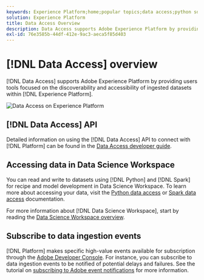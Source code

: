 ```yaml
---
keywords: Experience Platform;home;popular topics;data access;python sdk;spark sdk;data access api
solution: Experience Platform
title: Data Access Overview
description: Data Access supports Adobe Experience Platform by providing users tools focused on the discoverability and accessibility of ingested Platform datasets.
exl-id: 76e3585b-44df-412e-9ac3-aeca5f85d403
---
```

# [!DNL Data Access] overview

[!DNL Data Access] supports Adobe Experience Platform by providing users tools focused on the discoverability and accessibility of ingested datasets within [!DNL Experience Platform].

![Data Access on Experience Platform](images/Data_Access_Experience_Platform.png)

## [!DNL Data Access] API

Detailed information on using the [!DNL Data Access] API to connect with [!DNL Platform] can be found in the [Data Access developer guide](api.md).

## Accessing data in Data Science Workspace

You can read and write to datasets using [!DNL Python] and [!DNL Spark] for recipe and model development in Data Science Workspace. To learn more about accessing your data, visit the [Python data access](../data-science-workspace/authoring/python.md) or [Spark data access](../data-science-workspace/authoring/spark.md) documentation.

For more information about [!DNL Data Science Workspace], start by reading the [Data Science Workspace overview](../data-science-workspace/home.md).

## Subscribe to data ingestion events

[!DNL Platform] makes specific high-value events available for subscription through the [Adobe Developer Console](https://www.adobe.com/go/devs_console_ui). For instance, you can subscribe to data ingestion events to be notified of potential delays and failures. See the tutorial on [subscribing to Adobe event notifications](../observability/alerts/subscribe.md) for more information.
